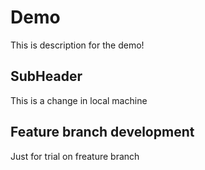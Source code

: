 # Demo

This is description for the demo!

## SubHeader

This is a change in local machine

## Feature branch development

Just for trial on freature branch